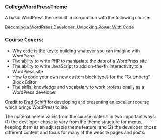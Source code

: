 ### CollegeWordPressTheme

A basic WordPress theme built in conjunction with the following course:

<a href="https://www.udemy.com/course/become-a-wordpress-developer-php-javascript/learn/lecture/7343034?start=15#overview">Becoming a WordPress Developer: Unlocking Power With Code</a>

<h3>Course Covers:</h3>
<ul>
<li>Why code is the key to building whatever you can imagine with WordPress</li>
<li>The ability to write PHP to manipulate the data of a WordPress site</li>
<li>The ability to write JavaScript to add on-the-fly interactivity to a WordPress site</li>
<li>How to code your own new custom block types for the "Gutenberg" Block Editor</li>
<li>The skills, knowledge and vocabulary to work professionally as a WordPress developer</li>
</ul>

<p>Credit to <a href="https://www.udemy.com/user/bradschiff/">Brad Schiff</a> for developing and presenting an excellent course which brings WordPress to life.</p>

<p>The material herein varies from the course material in two important ways: (1) the developer chose to vary from the theme structure for menus, keeping them as an adjustable theme feature, and (2) the developer chose different content and focus for many of the website pages and posts.</p>
